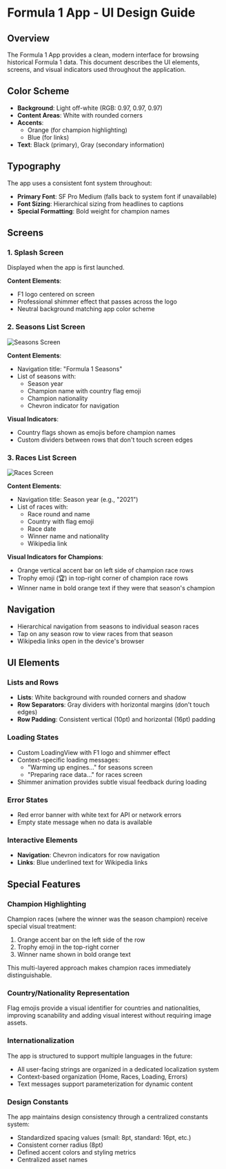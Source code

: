 # Formula 1 App - UI Design Guide

## Overview

The Formula 1 App provides a clean, modern interface for browsing historical Formula 1 data. This document describes the UI elements, screens, and visual indicators used throughout the application.

## Color Scheme

- **Background**: Light off-white (RGB: 0.97, 0.97, 0.97)
- **Content Areas**: White with rounded corners
- **Accents**: 
  - Orange (for champion highlighting)
  - Blue (for links)
- **Text**: Black (primary), Gray (secondary information)

## Typography

The app uses a consistent font system throughout:
- **Primary Font**: SF Pro Medium (falls back to system font if unavailable)
- **Font Sizing**: Hierarchical sizing from headlines to captions
- **Special Formatting**: Bold weight for champion names

## Screens

### 1. Splash Screen

Displayed when the app is first launched.

**Content Elements**:
- F1 logo centered on screen
- Professional shimmer effect that passes across the logo
- Neutral background matching app color scheme

### 2. Seasons List Screen

![Seasons Screen](placeholder_for_seasons_screen.png)

**Content Elements**:
- Navigation title: "Formula 1 Seasons"
- List of seasons with:
  - Season year
  - Champion name with country flag emoji
  - Champion nationality
  - Chevron indicator for navigation

**Visual Indicators**:
- Country flags shown as emojis before champion names
- Custom dividers between rows that don't touch screen edges

### 3. Races List Screen

![Races Screen](placeholder_for_races_screen.png)

**Content Elements**:
- Navigation title: Season year (e.g., "2021")
- List of races with:
  - Race round and name
  - Country with flag emoji
  - Race date
  - Winner name and nationality
  - Wikipedia link

**Visual Indicators for Champions**:
- Orange vertical accent bar on left side of champion race rows
- Trophy emoji (🏆) in top-right corner of champion race rows
- Winner name in bold orange text if they were that season's champion

## Navigation

- Hierarchical navigation from seasons to individual season races
- Tap on any season row to view races from that season
- Wikipedia links open in the device's browser

## UI Elements

### Lists and Rows

- **Lists**: White background with rounded corners and shadow
- **Row Separators**: Gray dividers with horizontal margins (don't touch edges)
- **Row Padding**: Consistent vertical (10pt) and horizontal (16pt) padding

### Loading States

- Custom LoadingView with F1 logo and shimmer effect
- Context-specific loading messages:
  - "Warming up engines..." for seasons screen
  - "Preparing race data..." for races screen
- Shimmer animation provides subtle visual feedback during loading

### Error States

- Red error banner with white text for API or network errors
- Empty state message when no data is available

### Interactive Elements

- **Navigation**: Chevron indicators for row navigation
- **Links**: Blue underlined text for Wikipedia links

## Special Features

### Champion Highlighting

Champion races (where the winner was the season champion) receive special visual treatment:
1. Orange accent bar on the left side of the row
2. Trophy emoji in the top-right corner
3. Winner name shown in bold orange text

This multi-layered approach makes champion races immediately distinguishable.

### Country/Nationality Representation

Flag emojis provide a visual identifier for countries and nationalities, improving scanability and adding visual interest without requiring image assets.

### Internationalization

The app is structured to support multiple languages in the future:
- All user-facing strings are organized in a dedicated localization system
- Context-based organization (Home, Races, Loading, Errors)
- Text messages support parameterization for dynamic content

### Design Constants

The app maintains design consistency through a centralized constants system:
- Standardized spacing values (small: 8pt, standard: 16pt, etc.)
- Consistent corner radius (8pt)
- Defined accent colors and styling metrics
- Centralized asset names
